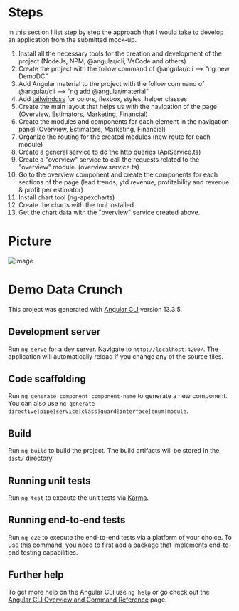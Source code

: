 # Steps

In this section I list step by step the approach that I would take to develop an application from the submitted mock-up.

1. Install all the necessary tools for the creation and development of the project (NodeJs, NPM, @angular/cli, VsCode and others)
2. Create the project with the follow command of @angular/cli --> "ng new DemoDC"
3. Add Angular material to the project with the follow command of @angular/cli --> "ng add @angular/material"
4. Add [tailwindcss](https://tailwindcss.com/) for colors, flexbox, styles, helper classes
5. Create the main layout that helps us with the navigation of the page (Overview, Estimators, Marketing, Financial)
6. Create the modules and components for each element in the navigation panel (Overview, Estimators, Marketing, Financial)
7. Organize the routing for the created modules (new route for each module)
8. Create a general service to do the http queries (ApiService.ts)
9. Create a "overview" service to call the requests related to the "overview" module. (overview.service.ts)
10. Go to the overview component and create the components for each sections of the page (lead trends, ytd revenue, profitability and revenue & profit per estimator)
11. Install chart tool (ng-apexcharts)
12. Create the charts with the tool installed
13. Get the chart data with the "overview" service created above.

# Picture

![image](https://user-images.githubusercontent.com/5498970/167340240-2803e585-3cdc-44cf-9476-c3398d52ced8.png)


# Demo Data Crunch

This project was generated with [Angular CLI](https://github.com/angular/angular-cli) version 13.3.5.

## Development server

Run `ng serve` for a dev server. Navigate to `http://localhost:4200/`. The application will automatically reload if you change any of the source files.

## Code scaffolding

Run `ng generate component component-name` to generate a new component. You can also use `ng generate directive|pipe|service|class|guard|interface|enum|module`.

## Build

Run `ng build` to build the project. The build artifacts will be stored in the `dist/` directory.

## Running unit tests

Run `ng test` to execute the unit tests via [Karma](https://karma-runner.github.io).

## Running end-to-end tests

Run `ng e2e` to execute the end-to-end tests via a platform of your choice. To use this command, you need to first add a package that implements end-to-end testing capabilities.

## Further help

To get more help on the Angular CLI use `ng help` or go check out the [Angular CLI Overview and Command Reference](https://angular.io/cli) page.
